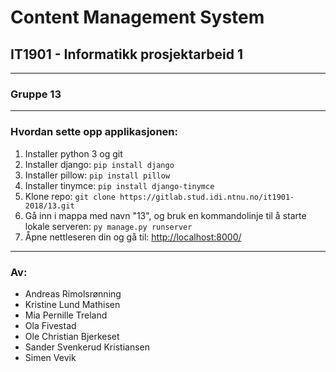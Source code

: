 <h1>Content Management System</h1>
<h2>IT1901 - Informatikk prosjektarbeid 1 </h2>
<hr>

<h3>Gruppe 13</h3>
<hr>
<h3> Hvordan sette opp applikasjonen: </h3> 
<ol>
    <li> Installer python 3 og git </li>
    <li> Installer django: <code>pip install django </code></li>
    <li> Installer pillow: <code>pip install pillow </code></li>
    <li> Installer tinymce: <code>pip install django-tinymce </code></li>
    <li> Klone repo: <code>git clone https://gitlab.stud.idi.ntnu.no/it1901-2018/13.git</code></li>
    <li> Gå inn i mappa med navn "13", og bruk en kommandolinje til å starte lokale serveren: <code>py manage.py runserver</code></li>
    <li> Åpne nettleseren din og gå til: <a href="http://localhost:8000/">http://localhost:8000/</a></li>
</ol>

<hr>
<h3> Av: </h3>
<ul>
    <li>Andreas Rimolsrønning</li> 
    <li>Kristine Lund Mathisen</li>
    <li>Mia Pernille Treland</li>
    <li>Ola Fivestad</li>
    <li>Ole Christian Bjerkeset</li>
    <li>Sander Svenkerud Kristiansen</li>
    <li>Simen Vevik</li>
</ul>